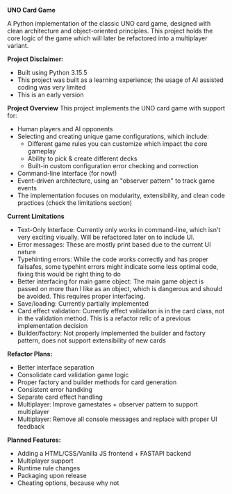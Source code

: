 **UNO Card Game**

A Python implementation of the classic UNO card game, designed with clean architecture and object-oriented principles. This project holds the core logic of the game which will later be refactored into a multiplayer variant. 

**Project Disclaimer:**
- Built using Python 3.15.5
- This project was built as a learning experience; the usage of AI assisted coding was very limited
- This is an early version


**Project Overview**
This project implements the UNO card game with support for:

- Human players and AI opponents
- Selecting and creating unique game configurations, which include:
  - Different game rules you can customize which impact the core gameplay
  - Ability to pick & create different decks
  - Built-in custom configuration error checking and correction
- Command-line interface (for now!)
- Event-driven architecture, using an "observer pattern" to track game events
- The implementation focuses on modularity, extensibility, and clean code practices (check the limitations section)

**Current Limitations**
- Text-Only Interface: Currently only works in command-line, which isn't very exciting visually. Will be refactored later on to include UI.
- Error messages: These are mostly print based due to the current UI nature
- Typehinting errors: While the code works correctly and has proper failsafes, some typehint errors might indicate some less optimal code, fixing this would be right thing to do
- Better interfacing for main game object: The main game object is passed on more than I like as an object, which is dangerous and should be avoided. This requires proper interfacing.
- Save/loading: Currently partially implemented
- Card effect validation: Currently effect validaiton is in the card class, not in the validation method. This is a refactor relic of a previous implementation decision
- Builder/factory: Not properly implemented the builder and factory pattern, does not support extensibility of new cards


**Refactor Plans:**
- Better interface separation
- Consolidate card validation game logic
- Proper factory and builder methods for card generation
- Consistent error handking
- Separate card effect handling
- Multiplayer: Improve gamestates + observer pattern to support multiplayer
- Multiplayer: Remove all console messages and replace with proper UI feedback


**Planned Features:**
- Adding a HTML/CSS/Vanilla JS frontend + FASTAPI backend
- Multiplayer support
- Runtime rule changes
- Packaging upon release
- Cheating options, because why not
